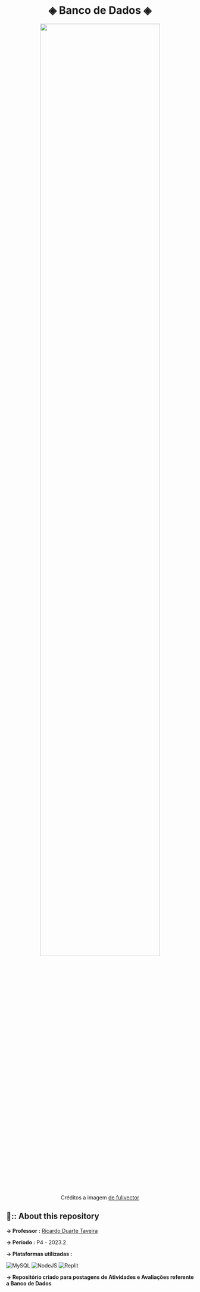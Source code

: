 
<div align="center">
    <h1> ◈ Banco de Dados ◈</h1>
</div>

<div align="center">
<img width="80%" src="https://github.com/Cam1ss/bd-info-p4/assets/125037138/eec5fff5-fa23-438a-bbef-9d27fdb0f0e8">
    
<a> Créditos a imagem <a href="https://br.freepik.com/vetores-gratis/sala-de-servidores-icone-de-armazenamento-em-nuvem-datacenter-e-banco-de-dados-conceito-processo-de-troca-de-dados_3628676.htm?epik=dj0yJnU9ZlljeXhTRVl2Ni1yREJ2cGR0U25GOEF3RzI2blUtRFUmcD0wJm49VUlkVlFWWGN5Z0FBdWlud1BrNjNidyZ0PUFBQUFBR1RPcjdr#page=3&query=Seguran%C3%A7a+da+informa%C3%A7%C3%A3o&position=10">de fullvector</a>
</div>

<div>
    <h2>📍:: About this repository</h2>
</div>

<strong> → Professor :</strong>  <a href="https://github.com/ricdtaveira" target="_self" rel="external">Ricardo Duarte Taveira</a> 

<strong> → Período :</strong> <a> P4 - 2023.2 </a> 

<strong> → Plataformas utilizadas :</strong>
 
  ![MySQL](https://img.shields.io/badge/mysql-%2300f.svg?style=for-the-badge&logo=mysql&logoColor=white)
 ![NodeJS](https://img.shields.io/badge/Node.js-43853D?style=for-the-badge&logo=node.js&logoColor=white)
 ![Replit](https://img.shields.io/badge/Replit-DD1200?style=for-the-badge&logo=Replit&logoColor=white)

<strong> → Repositório criado para postagens de Atividades e Avaliações referente a Banco de Dados </strong>
